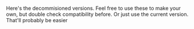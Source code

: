 Here's the decommisioned versions. Feel free to use these to make your own, but double check compatibility before. Or just use the current version. That'll probably be easier
